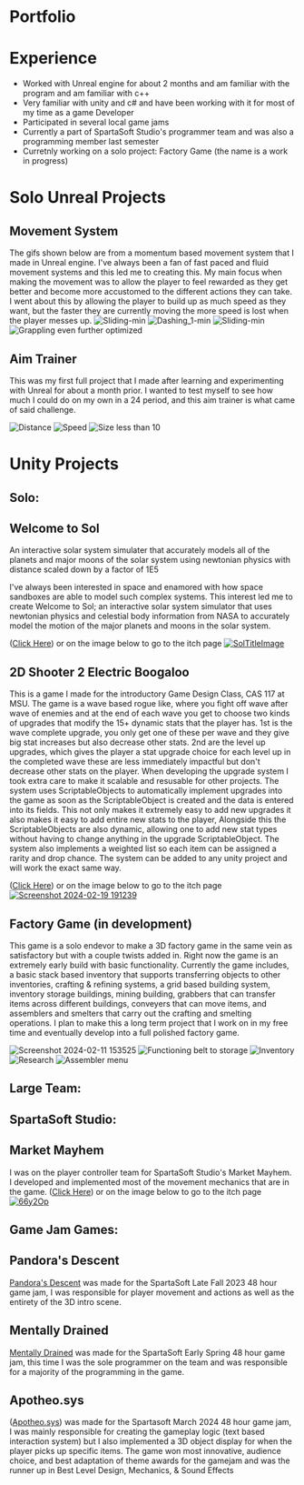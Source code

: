 # Portfolio

# Experience 
- Worked with Unreal engine for about 2 months and am familiar with the program and am familiar with c++ 
- Very familiar with unity and c# and have been working with it for most of my time as a game Developer
- Participated in several local game jams
- Currently a part of SpartaSoft Studio's programmer team and was also a programming member last semester
- Curretnly working on a solo project: Factory Game (the name is a work in progress)
# Solo Unreal Projects

## Movement System
The gifs shown below are from a momentum based movement system that I made in Unreal engine. I've always been a fan of fast paced and fluid movement systems and this led me to creating this. My main focus when making the movement was to allow the player to feel rewarded as they get better and become more accustomed to the different actions they can take. I went about this by allowing the player to build up as much speed as they want, but the faster they are currently moving the more speed is lost when the player messes up. 
![Sliding-min](https://github.com/PlagatonicRed/Portfolio/assets/144390798/c977faec-f65d-48cb-9e76-0f2324615def)
![Dashing_1-min](https://github.com/PlagatonicRed/Portfolio/assets/144390798/a2ee228f-d766-4e90-a3b5-4e04217c484a)
![Sliding-min](https://github.com/PlagatonicRed/Portfolio/assets/144390798/d71f71e7-7720-4106-9c65-7139719e48be)
![Grappling even further optimized](https://github.com/PlagatonicRed/Portfolio/assets/144390798/bce2f308-d2ca-4ee7-9e80-56f6167091ec)

## Aim Trainer
This was my first full project that I made after learning and experimenting with Unreal for about a month prior. I wanted to test myself to see how much I could do on my own in a 24 period, and this aim trainer is what came of said challenge.

![Distance](https://github.com/PlagatonicRed/Portfolio/assets/144390798/c52ea8ca-ca65-448c-890b-3f5828c44628)
![Speed](https://github.com/PlagatonicRed/Portfolio/assets/144390798/43786bc8-f825-455d-bf09-52558531ee44)
![Size less than 10](https://github.com/PlagatonicRed/Portfolio/assets/144390798/533e3fa7-8541-49ef-984a-531b792d0470)

# Unity Projects
## Solo:
## Welcome to Sol 
An interactive solar system simulater that accurately models all of the planets and major moons of the solar system using newtonian physics with distance scaled down by a factor of 1E5

I've always been interested in space and enamored with how space sandboxes are able to model such complex systems. This interest led me to create Welcome to Sol; an interactive solar system simulator that uses newtonian physics and celestial body information from NASA to accurately model the motion of the major planets and moons in the solar system. 

([Click Here](https://plagatonicred.itch.io/welcome-to-sol)) or on the image below to go to the itch page
[![SolTitleImage](https://github.com/PlagatonicRed/Portfolio/assets/144390798/0f6c6596-24fa-41c7-92d0-f1917006924c)](https://plagatonicred.itch.io/welcome-to-sol)

## 2D Shooter 2 Electric Boogaloo
This is a game I made for the introductory Game Design Class, CAS 117 at MSU. The game is a wave based rogue like, where you fight off wave after wave of enemies and at the end of each wave you get to choose two kinds of upgrades that modify the 15+ dynamic stats that the player has. 1st is the wave complete upgrade, you only get one of these per wave and they give big stat increases but also decrease other stats. 2nd are the level up upgrades, which gives the player a stat upgrade choice for each level up in the completed wave these are less immediately impactful but don't decrease other stats on the player. When developing the upgrade system I took extra care to make it scalable and resusable for other projects. The system uses ScriptableObjects to automatically implement upgrades into the game as soon as the ScriptableObject is created and the data is entered into its fields. This not only makes it extremely easy to add new upgrades it also makes it easy to add entire new stats to the player, Alongside this the ScriptableObjects are also dynamic, allowing one to add new stat types without having to change anything in the upgrade ScriptableObject. The system also implements a weighted list so each item can be assigned a rarity and drop chance. The system can be added to any unity project and will work the exact same way. 

([Click Here](https://plagatonicred.itch.io/2d-shooter-two-electric-boogaloo)) or on the image below to go to the itch page
[![Screenshot 2024-02-19 191239](https://github.com/PlagatonicRed/Portfolio/assets/144390798/8cd17511-5036-4501-ac00-6fffed15f84a)](https://plagatonicred.itch.io/2d-shooter-two-electric-boogaloo)
## Factory Game (in development)
This game is a solo endevor to make a 3D factory game in the same vein as satisfactory but with a couple twists added in.
Right now the game is an extremely early build with basic functionality. Currently the game includes, a basic stack based inventory that supports transferring objects to other inventories, crafting & refining systems, a grid based building system, inventory storage buildings, mining building, grabbers that can transfer items across different buildings, conveyers that can move items, and assemblers and smelters that carry out the crafting and smelting operations. I plan to make this a long term project that I work on in my free time and eventually develop into a full polished factory game.

![Screenshot 2024-02-11 153525](https://github.com/PlagatonicRed/Portfolio/assets/144390798/cdd81e24-fd99-4c4d-a9b2-246a7b023954)
![Functioning belt to storage](https://github.com/PlagatonicRed/Portfolio/assets/144390798/0a017ed2-5a65-40e3-80a6-6a27e3b4b963)
![Inventory](https://github.com/PlagatonicRed/Portfolio/assets/144390798/42a68dc6-6012-4fd7-95b4-80acb0d2d517)
![Research](https://github.com/PlagatonicRed/Portfolio/assets/144390798/09e733aa-f3b9-4611-b614-c1b571c182ee)
![Assembler menu](https://github.com/PlagatonicRed/Portfolio/assets/144390798/b3b37c91-d2c0-48a3-aee1-c46c80c739e5)

## Large Team:
## SpartaSoft Studio:
## Market Mayhem

I was on the player controller team for SpartaSoft Studio's Market Mayhem. I developed and implemented most of the movement mechanics that are in the game. 
([Click Here](https://spartasoftstudio.itch.io/market-mayhem)) or on the image below to go to the itch page
[![66y2Op](https://github.com/PlagatonicRed/Portfolio/assets/144390798/45069d88-906a-4a75-a159-717cc8a6e7e1)](https://spartasoftstudio.itch.io/market-mayhem)
## Game Jam Games:
## Pandora's Descent

[Pandora's Descent](https://plagatonicred.itch.io/pandoras-descent) was made for the SpartaSoft Late Fall 2023 48 hour game jam, I was responsible for player movement and actions as well as the entirety of the 3D intro scene.

## Mentally Drained
[Mentally Drained](https://plagatonicred.itch.io/mentally-drained) was made for the SpartaSoft Early Spring 48 hour game jam, this time I was the sole programmer on the team and was responsible for a majority of the programming in the game.

## Apotheo.sys
([Apotheo.sys](https://langstonian.itch.io/apotheosys)) was made for the Spartasoft March 2024 48 hour game jam, I was mainly responsible for creating the gameplay logic (text based interaction system) but I also implemented a 3D object display for when the player picks up specific items. The game won most innovative, audience choice, and best adaptation of theme awards for the gamejam and was the runner up in Best Level Design, Mechanics, & Sound Effects 
